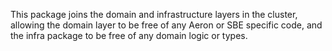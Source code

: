 This package joins the domain and infrastructure layers in the cluster, allowing the domain layer to be free of any
Aeron or SBE specific code, and the infra package to be free of any domain logic or types.
